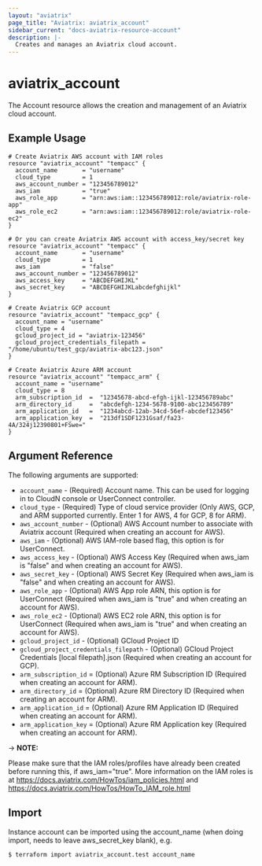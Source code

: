 ```yaml
---
layout: "aviatrix"
page_title: "Aviatrix: aviatrix_account"
sidebar_current: "docs-aviatrix-resource-account"
description: |-
  Creates and manages an Aviatrix cloud account.
---
```


# aviatrix_account

The Account resource allows the creation and management of an Aviatrix cloud account.

## Example Usage

```hcl
# Create Aviatrix AWS account with IAM roles
resource "aviatrix_account" "tempacc" {
  account_name       = "username"
  cloud_type         = 1
  aws_account_number = "123456789012"
  aws_iam            = "true"
  aws_role_app       = "arn:aws:iam::123456789012:role/aviatrix-role-app"
  aws_role_ec2       = "arn:aws:iam::123456789012:role/aviatrix-role-ec2"
}

# Or you can create Aviatrix AWS account with access_key/secret key
resource "aviatrix_account" "tempacc" {
  account_name       = "username"
  cloud_type         = 1
  aws_iam            = "false"
  aws_account_number = "123456789012"
  aws_access_key     = "ABCDEFGHIJKL"
  aws_secret_key     = "ABCDEFGHIJKLabcdefghijkl"
}

# Create Aviatrix GCP account
resource "aviatrix_account" "tempacc_gcp" {
  account_name = "username"
  cloud_type = 4
  gcloud_project_id = "aviatrix-123456"
  gcloud_project_credentials_filepath = "/home/ubuntu/test_gcp/aviatrix-abc123.json"
}

# Create Aviatrix Azure ARM account 
resource "aviatrix_account" "tempacc_arm" {
  account_name = "username"
  cloud_type = 8
  arm_subscription_id  =  "12345678-abcd-efgh-ijkl-123456789abc"
  arm_directory_id     =  "abcdefgh-1234-5678-9100-abc123456789"
  arm_application_id   =  "1234abcd-12ab-34cd-56ef-abcdef123456"
  arm_application_key  =  "213df1SDF1231Gsaf/fa23-4A/324j12390801+FSwe=" 
}
```

## Argument Reference

The following arguments are supported:

* `account_name` - (Required) Account name. This can be used for logging in to CloudN console or UserConnect controller.
* `cloud_type` - (Required) Type of cloud service provider (Only AWS, GCP, and ARM supported currently. Enter 1 for AWS, 4 for GCP, 8 for ARM).
* `aws_account_number` - (Optional) AWS Account number to associate with Aviatrix account (Required when creating an account for AWS).
* `aws_iam` - (Optional) AWS IAM-role based flag, this option is for UserConnect.
* `aws_access_key` - (Optional) AWS Access Key (Required when aws_iam is "false" and when creating an account for AWS).
* `aws_secret_key` - (Optional) AWS Secret Key (Required when aws_iam is "false" and when creating an account for AWS).
* `aws_role_app` - (Optional) AWS App role ARN, this option is for UserConnect (Required when aws_iam is "true" and when creating an account for AWS).
* `aws_role_ec2` - (Optional) AWS EC2 role ARN, this option is for UserConnect (Required when aws_iam is "true" and when creating an account for AWS).
* `gcloud_project_id` - (Optional) GCloud Project ID
* `gcloud_project_credentials_filepath` - (Optional) GCloud Project Credentials [local filepath].json (Required when creating an account for GCP).
* `arm_subscription_id` = (Optional) Azure RM Subscription ID (Required when creating an account for ARM).
* `arm_directory_id` = (Optional) Azure RM Directory ID (Required when creating an account for ARM).
* `arm_application_id` = (Optional) Azure RM Application ID (Required when creating an account for ARM).
* `arm_application_key` = (Optional) Azure RM Application key (Required when creating an account for ARM).

-> **NOTE:** 

Please make sure that the IAM roles/profiles have already been created before running this, if aws_iam="true". More information on the IAM roles is at https://docs.aviatrix.com/HowTos/iam_policies.html and https://docs.aviatrix.com/HowTos/HowTo_IAM_role.html

## Import

Instance account can be imported using the account_name (when doing import, needs to leave aws_secret_key blank), e.g.

```
$ terraform import aviatrix_account.test account_name
```
